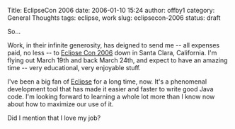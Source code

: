 Title: EclipseCon 2006
date: 2006-01-10 15:24
author: offby1
category: General Thoughts
tags: eclipse, work
slug: eclipsecon-2006
status: draft

So\...

Work, in their infinite generosity, has deigned to send me \-- all expenses paid, no less \-- to [Eclipse Con 2006](http://www.eclipsecon.org/) down in Santa Clara, California. I\'m flying out March 19th and back March 24th, and expect to have an amazing time \-- very educational, very enjoyable stuff.

I\'ve been a big fan of [Eclipse](http://www.eclipse.org/) for a long time, now. It\'s a phenomenal development tool that has made it easier and faster to write good Java code. I\'m looking forward to learning a whole lot more than I know now about how to maximize our use of it.

Did I mention that I love my job?
